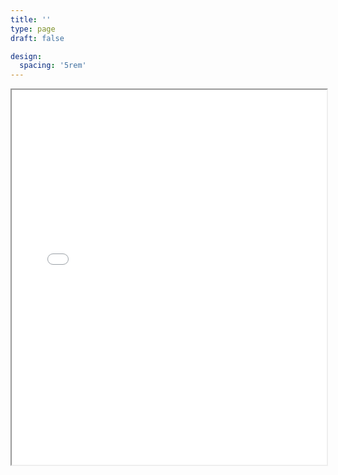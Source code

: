 ```yaml
---
title: ''
type: page
draft: false

design:
  spacing: '5rem'
---
```


<iframe src="/uploads/resume.pdf" width="100%" height="600px"></iframe>